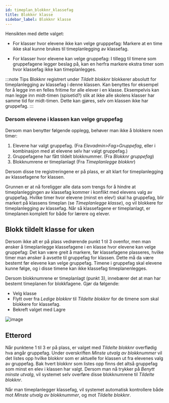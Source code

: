 ```yaml
---
id: timeplan_blokknr_klassefag
title: Blokknr klasse
sidebar_label: Blokknr klasse
---
```


Hensikten med dette valget:

- For klasser hvor elevene ikke kan velge grupppefag: Markere at en time ikke skal kunne brukes til timeplanlegging av  klassefag.

- For klasser hvor elevene kan velge gruppefag: I tillegg til timene som gruppefagene legger beslag på, kan en herfra markere ekstra timer som hvor klassefag ikke kan timeplanlegges. 

:::note Tips 
Blokknr registrert under _Tildelt blokknr_ blokkerer absolutt for timeplanlegging av klassefag i denne klassen. Kan benyttes for eksempel for å legge inn en felles fritime for alle elever i en klasse. Eksempelvis kan man legge inn midt-timen (spisetid?) slik at ikke alle skolens klasser har samme tid for midt-timen. Dette kan gjøres, selv om klassen ikke har gruppefag. 
:::

### Dersom elevene i klassen kan velge gruppefag

Dersom man benytter følgende opplegg, behøver man ikke å blokkere noen timer:

1. Elevene har valgt gruppefag. (Fra _Elevadmin>Fag>Gruppefag_, eller i kombinasjon med at elevene selv har valgt gruppefag.)
2. Gruppefagene har fått tildelt blokknummer. (Fra _Blokknr gruppefag_)
3. Blokknumrene er timeplanlagt (Fra _Timeplanlegge blokknr_)

Dersom disse tre registreringene er på plass, er alt klart for timeplanlegging av klassefagene for klassen. 

Grunnen er at nå foreligger alle data som trengs for å hindre at timeplanleggingen av klassefag kommer i konflikt med elevens valg av gruppefag. Hvilke timer hvor elevene (minst en elev!) skal ha gruppefag, blir markert på klassens timeplan (se _Timeplanlegge klasse_), og vil blokkere for timeplanlegging av  klassefag.
Når så klassefagene er timeplanlagt, er timeplanen komplett for både for lærere og elever.

## Blokk tildelt klasse for uken
Dersom ikke alt er på plass vedrørende punkt 1 til 3 ovenfor, men man ønsker å timeplanlegge klassefagene i en klasse hvor elevene kan velge gruppefag:
Det kan være greit å markere, før klassefagene plasseres, hvilke timer man ønsker å avsette til gruppefag for klassen. Dette må da være bestemt før elevene kan velge gruppefag. Timene i gruppefag skal elevene kunne følge, og i disse timene kan ikke klassefag timeplanenlegges.

Dersom blokknumrene er timeplanlagt (punkt 3), innebærer det at man har bestemt timeplanen for blokkfagene. Gjør da følgende:
- Velg klasse
- Flytt over fra _Ledige blokknr_ til _Tildelte blokknr_ for de timene som skal blokkere for klassefag.
- Bekreft valget med Lagre 

![image](https://user-images.githubusercontent.com/80097133/119110333-51dca080-ba22-11eb-8894-2298090e2502.png)

## Etterord
Når punktene 1 til 3 er på plass, er valget med _Tildelte blokknr_ overflødig hva angår gruppefag. Under overskriften _Minste utvalg av blokknummer_ vil det listes opp hvilke blokknr som er aktuelle for klassen ut fra elevenes valg av gruppefag. Bak hvert blokknr som listes opp finns det altså gruppefag som minst en elev i klassen har valgt. 
Dersom man nå trykker på _Benytt minste utvalg_, vil systemet selv overføre disse blokknumrene til _Tildelte blokknr_. 

Når man timeplanlegger klassefag, vil systemet automatisk kontrollere både mot  _Minste utvalg av blokknummer_, og mot _Tildelte blokknr_.
